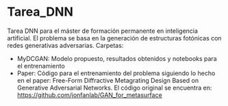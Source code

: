# Tarea_DNN
Tarea DNN para el máster de formación permanente en inteligencia artificial. 
El problema se basa en la generación de estructuras fotónicas con redes generativas adversarias.
Carpetas:
- MyDCGAN: Modelo propuesto, resultados obtenidos y notebooks para el entrenamiento
- Paper: Código para el entrenamiento del problema siguiendo lo hecho en el paper: Free-Form Diffractive Metagrating Design Based on Generative Adversarial Networks. El código original se encuentra en: https://github.com/jonfanlab/GAN_for_metasurface
